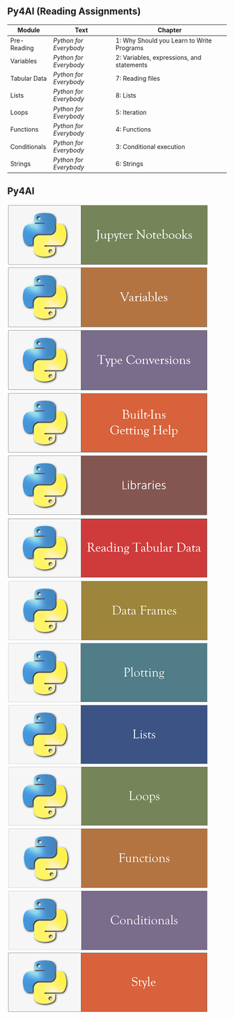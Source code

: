 ## Py4AI (Reading Assignments)

| Module        | Text                    | Chapter                                   |
|---------------|-------------------------|-------------------------------------------|
| Pre-Reading   | *Python for Everybody*  | 1: Why Should you Learn to Write Programs |
| Variables     | *Python for Everybody*  | 2: Variables, expressions, and statements |
| Tabular Data  | *Python for Everybody*  | 7: Reading files                          |
| Lists         | *Python for Everybody*  | 8: Lists                                  |
| Loops         | *Python for Everybody*  | 5: Iteration                              |
| Functions     | *Python for Everybody*  | 4: Functions                              |
| Conditionals  | *Python for Everybody*  | 3: Conditional execution                  |
| Strings       | *Python for Everybody*  | 6: Strings                                |


## Py4AI
[![Run Quit](../fig/JupyterNotebooks.PNG)](https://nbviewer.jupyter.org/github/mydatastory/py_intro_class/blob/master/_episodes_rapids/010_environment_panda.ipynb)
[![Variables](../fig/Variables.PNG)](https://nbviewer.jupyter.org/github/mydatastory/py_intro_class/blob/master/_episodes_rapids/020_variables.ipynb)
[![Type Conversions](../fig/TypeConversions.PNG)](https://nbviewer.jupyter.org/github/mydatastory/py_intro_class/blob/master/_episodes_rapids/030_types_conversions.ipynb)
[![Built Ins](../fig/BuiltIns.PNG)](https://nbviewer.jupyter.org/github/mydatastory/py_intro_class/blob/master/_episodes_rapids/040_built_in.ipynb)
[![Libraries](../fig/Libraries.PNG)](https://nbviewer.jupyter.org/github/mydatastory/py_intro_class/blob/master/_episodes_rapids/050_libraries.ipynb)
[![Reading Tab Data](../fig/ReadingTabData.PNG)](https://nbviewer.jupyter.org/github/mydatastory/py_intro_class/blob/master/_episodes_rapids/060_reading_tabular_panda.ipynb)
[![Data Frames](../fig/DataFrames.PNG)](https://nbviewer.jupyter.org/github/mydatastory/py_intro_class/blob/master/_episodes_rapids/070_data_frames.ipynb)
[![Plotting](../fig/Plotting.PNG)](https://nbviewer.jupyter.org/github/mydatastory/py_intro_class/blob/master/_episodes_rapids/080_plotting.ipynb)
[![Lists](../fig/Lists.PNG)](https://nbviewer.jupyter.org/github/mydatastory/py_intro_class/blob/master/_episodes_rapids/090_lists.ipynb)
[![Loops](../fig/Loops.PNG)](https://github.com/mydatastory/py_intro_class/blob/master/_episodes_rapids/loops_main.md)
[![Functions](../fig/Functions.PNG)](https://nbviewer.jupyter.org/github/mydatastory/py_intro_class/blob/master/_episodes_rapids/130_writing_functions.ipynb)
[![Conditionals](../fig/Conditionals.PNG)](https://nbviewer.jupyter.org/github/mydatastory/py_intro_class/blob/master/_episodes_rapids/110_conditionals.ipynb)
[![Style](../fig/Style.PNG)](https://nbviewer.jupyter.org/github/mydatastory/py_intro_class/blob/master/_episodes_rapids/150_style.ipynb)
